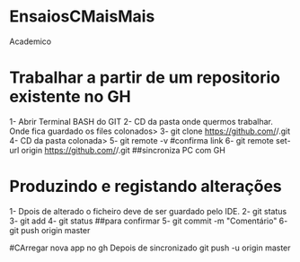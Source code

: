 # EnsaiosCMaisMais
Academico

#   Trabalhar a partir de um repositorio existente no GH
1- Abrir Terminal BASH do GIT
2- CD <path> da pasta onde quermos trabalhar. Onde fica guardado os files colonados>
3- git clone https://github.com/<name>/<folder>.git
4- CD <path> da pasta colonada>
5- git remote -v #confirma link
6- git remote set-url origin https://github.com/<name>/<folder>.git  ##sincroniza PC com GH

# Produzindo e registando alterações
1- Dpois de alterado o ficheiro deve de ser guardado pelo IDE.
2- git status
3- git add <file name>
4- git status ##para confirmar
5- git commit -m "Comentário"
6- git push origin master



#CArregar nova app no gh Depois de sincronizado
 git push -u origin master